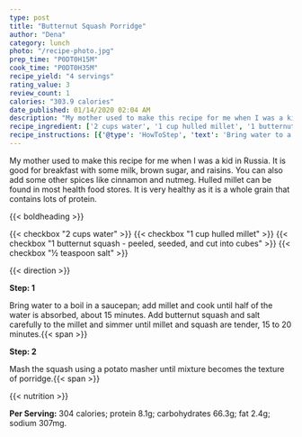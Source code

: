 ```yaml
---
type: post
title: "Butternut Squash Porridge"
author: "Dena"
category: lunch
photo: "/recipe-photo.jpg"
prep_time: "P0DT0H15M"
cook_time: "P0DT0H35M"
recipe_yield: "4 servings"
rating_value: 3
review_count: 1
calories: "303.9 calories"
date_published: 01/14/2020 02:04 AM
description: "My mother used to make this recipe for me when I was a kid in Russia. It is good for breakfast with some milk, brown sugar, and raisins. You can also add some other spices like cinnamon and nutmeg. Hulled millet can be found in most health food stores. It is very healthy as it is a whole grain that contains lots of protein."
recipe_ingredient: ['2 cups water', '1 cup hulled millet', '1 butternut squash - peeled, seeded, and cut into cubes', '½ teaspoon salt']
recipe_instructions: [{'@type': 'HowToStep', 'text': 'Bring water to a boil in a saucepan; add millet and cook until half of the water is absorbed, about 15 minutes. Add butternut squash and salt carefully to the millet and simmer until millet and squash are tender, 15 to 20 minutes.\n'}, {'@type': 'HowToStep', 'text': 'Mash the squash using a potato masher until mixture becomes the texture of porridge.\n'}]
---
```


My mother used to make this recipe for me when I was a kid in Russia. It is good for breakfast with some milk, brown sugar, and raisins. You can also add some other spices like cinnamon and nutmeg. Hulled millet can be found in most health food stores. It is very healthy as it is a whole grain that contains lots of protein. 

{{< boldheading >}}

{{< checkbox "2 cups water" >}}
{{< checkbox "1 cup hulled millet" >}}
{{< checkbox "1  butternut squash - peeled, seeded, and cut into cubes" >}}
{{< checkbox "½ teaspoon salt" >}}


{{< direction >}}

**Step: 1**

Bring water to a boil in a saucepan; add millet and cook until half of the water is absorbed, about 15 minutes. Add butternut squash and salt carefully to the millet and simmer until millet and squash are tender, 15 to 20 minutes.{{< span >}}

**Step: 2**

Mash the squash using a potato masher until mixture becomes the texture of porridge.{{< span >}}

{{< nutrition >}}

**Per Serving:** 304 calories; protein 8.1g; carbohydrates 66.3g; fat 2.4g; sodium 307mg.